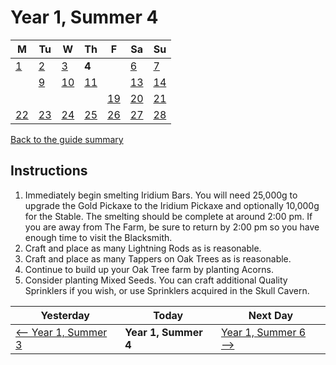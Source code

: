 # Year 1, Summer 4

| M                          | Tu                        | W                         | Th                        | F                         | Sa                        | Su                        |
| -------------------------- | ------------------------- | ------------------------- | ------------------------- |-------------------------- | ------------------------- | ------------------------- |
| [1](year-1-summer-1.md)    | [2](year-1-summer-2.md)   | [3](year-1-summer-3.md)   | **4**                     |                           | [6](year-1-summer-6.md)   | [7](year-1-summer-7.md)   |
|                            | [9](year-1-summer-9.md)   | [10](year-1-summer-10.md) | [11](year-1-summer-11.md) |                           | [13](year-1-summer-13.md) | [14](year-1-summer-14.md) |
|                            |                           |                           |                           | [19](year-1-summer-19.md) | [20](year-1-summer-20.md) | [21](year-1-summer-21.md) |
| [22](year-1-summer-22.md)  | [23](year-1-summer-23.md) | [24](year-1-summer-24.md) | [25](year-1-summer-25.md) | [26](year-1-summer-26.md) | [27](year-1-summer-27.md) | [28](year-1-summer-28.md) |

[Back to the guide summary](readme.md)

## Instructions

1. Immediately begin smelting Iridium Bars. You will need 25,000g to upgrade the Gold Pickaxe to the Iridium Pickaxe and optionally 10,000g for the Stable. The smelting should be complete at around 2:00 pm. If you are away from The Farm, be sure to return by 2:00 pm so you have enough time to visit the Blacksmith.
2. Craft and place as many Lightning Rods as is reasonable.
3. Craft and place as many Tappers on Oak Trees as is reasonable.
4. Continue to build up your Oak Tree farm by planting Acorns.
5. Consider planting Mixed Seeds. You can craft additional Quality Sprinklers if you wish, or use Sprinklers acquired in the Skull Cavern.

| Yesterday                                   | Today                 | Next Day                                    |
| ------------------------------------------- | --------------------- | ------------------------------------------- |
| [⟵ Year 1, Summer 3](year-1-summer-3.md)   | **Year 1, Summer 4**  | [Year 1, Summer 6 ⟶](year-1-summer-6.md)   |
